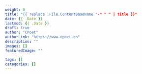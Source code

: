 ```yaml
---
weight: 0
title: "{{ replace .File.ContentBaseName "-" " " | title }}"
date: {{ .Date }}
lastmod: {{ .Date }}
draft: true
author: "CPoet"
authorLink: "https://www.cpoet.cn"
description: ""
images: []
featuredImage: ""

tags: []
categories: []
---
```

